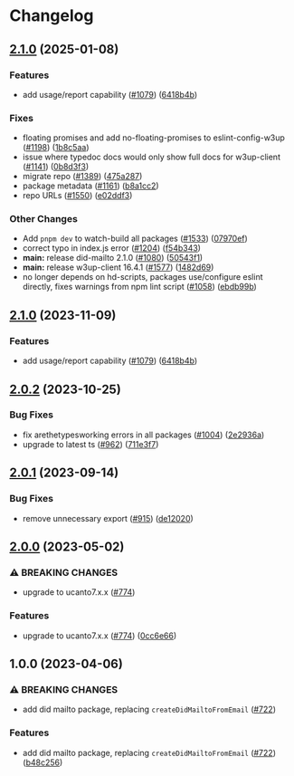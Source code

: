# Changelog

## [2.1.0](https://github.com/storacha/w3up/compare/did-mailto-v2.0.2...did-mailto-v2.1.0) (2025-01-08)


### Features

* add usage/report capability ([#1079](https://github.com/storacha/w3up/issues/1079)) ([6418b4b](https://github.com/storacha/w3up/commit/6418b4b22329a118fb258928bd9a6a45ced5ce45))


### Fixes

* floating promises and add no-floating-promises to eslint-config-w3up ([#1198](https://github.com/storacha/w3up/issues/1198)) ([1b8c5aa](https://github.com/storacha/w3up/commit/1b8c5aa86ec3d177bf77df4e2916699c1f522598))
* issue where typedoc docs would only show full docs for w3up-client ([#1141](https://github.com/storacha/w3up/issues/1141)) ([0b8d3f3](https://github.com/storacha/w3up/commit/0b8d3f3b52918b1b4d3b76ea6fea3fb0c837cd73))
* migrate repo ([#1389](https://github.com/storacha/w3up/issues/1389)) ([475a287](https://github.com/storacha/w3up/commit/475a28743ff9f7138b46dfe4227d3c80ed75a6a2))
* package metadata ([#1161](https://github.com/storacha/w3up/issues/1161)) ([b8a1cc2](https://github.com/storacha/w3up/commit/b8a1cc2e125a91be582998bda295e1ae1caab087))
* repo URLs ([#1550](https://github.com/storacha/w3up/issues/1550)) ([e02ddf3](https://github.com/storacha/w3up/commit/e02ddf3696553b03f8d2f7316de0a99a9303a60f))


### Other Changes

* Add `pnpm dev` to watch-build all packages ([#1533](https://github.com/storacha/w3up/issues/1533)) ([07970ef](https://github.com/storacha/w3up/commit/07970efd443149158ebbfb2c4e745b5007eb9407))
* correct typo in index.js error ([#1204](https://github.com/storacha/w3up/issues/1204)) ([f54b343](https://github.com/storacha/w3up/commit/f54b34317195ff51f87bd68db1cc8c36748eac50))
* **main:** release did-mailto 2.1.0 ([#1080](https://github.com/storacha/w3up/issues/1080)) ([50543f1](https://github.com/storacha/w3up/commit/50543f10d8e0186b85ace94f228ba82977c76e77))
* **main:** release w3up-client 16.4.1 ([#1577](https://github.com/storacha/w3up/issues/1577)) ([1482d69](https://github.com/storacha/w3up/commit/1482d69c28baff1c27b1baf5f3e5c76f844e5576))
* no longer depends on hd-scripts, packages use/configure eslint directly, fixes warnings from npm lint script ([#1058](https://github.com/storacha/w3up/issues/1058)) ([ebdb99b](https://github.com/storacha/w3up/commit/ebdb99b0d3fc912f93ace3d533b915f844b35856))

## [2.1.0](https://github.com/web3-storage/w3up/compare/did-mailto-v2.0.2...did-mailto-v2.1.0) (2023-11-09)


### Features

* add usage/report capability ([#1079](https://github.com/web3-storage/w3up/issues/1079)) ([6418b4b](https://github.com/web3-storage/w3up/commit/6418b4b22329a118fb258928bd9a6a45ced5ce45))

## [2.0.2](https://github.com/web3-storage/w3up/compare/did-mailto-v2.0.1...did-mailto-v2.0.2) (2023-10-25)


### Bug Fixes

* fix arethetypesworking errors in all packages ([#1004](https://github.com/web3-storage/w3up/issues/1004)) ([2e2936a](https://github.com/web3-storage/w3up/commit/2e2936a3831389dd13be5be5146a04e2b15553c5))
* upgrade to latest ts ([#962](https://github.com/web3-storage/w3up/issues/962)) ([711e3f7](https://github.com/web3-storage/w3up/commit/711e3f73f6905fde0d929952fff70be845a55fa1))

## [2.0.1](https://github.com/web3-storage/w3up/compare/did-mailto-v2.0.0...did-mailto-v2.0.1) (2023-09-14)


### Bug Fixes

* remove unnecessary export ([#915](https://github.com/web3-storage/w3up/issues/915)) ([de12020](https://github.com/web3-storage/w3up/commit/de12020889ebb01c371afc7004194d33cef96c1b))

## [2.0.0](https://github.com/web3-storage/w3up/compare/did-mailto-v1.0.0...did-mailto-v2.0.0) (2023-05-02)


### ⚠ BREAKING CHANGES

* upgrade to ucanto7.x.x ([#774](https://github.com/web3-storage/w3up/issues/774))

### Features

* upgrade to ucanto7.x.x ([#774](https://github.com/web3-storage/w3up/issues/774)) ([0cc6e66](https://github.com/web3-storage/w3up/commit/0cc6e66a80476e05c75bea94c1bee9bd12cbacf5))

## 1.0.0 (2023-04-06)


### ⚠ BREAKING CHANGES

* add did mailto package, replacing `createDidMailtoFromEmail` ([#722](https://github.com/web3-storage/w3up/issues/722))

### Features

* add did mailto package, replacing `createDidMailtoFromEmail` ([#722](https://github.com/web3-storage/w3up/issues/722)) ([b48c256](https://github.com/web3-storage/w3up/commit/b48c256bfa57dda5d1762f77e41af1ecddf35846))

